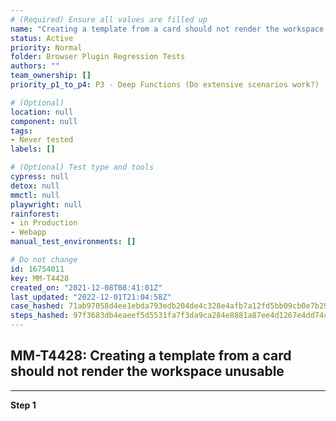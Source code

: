 ```yaml
---
# (Required) Ensure all values are filled up
name: "Creating a template from a card should not render the workspace unusable"
status: Active
priority: Normal
folder: Browser Plugin Regression Tests
authors: ""
team_ownership: []
priority_p1_to_p4: P3 - Deep Functions (Do extensive scenarios work?)

# (Optional)
location: null
component: null
tags: 
- Never tested
labels: []

# (Optional) Test type and tools
cypress: null
detox: null
mmctl: null
playwright: null
rainforest: 
- in Production
- Webapp
manual_test_environments: []

# Do not change
id: 16754011
key: MM-T4428
created_on: "2021-12-08T08:41:01Z"
last_updated: "2022-12-01T21:04:58Z"
case_hashed: 71ab97058d4ee1ebda793edb204de4c328e4afb7a12fd5bb09cb0e7b292fff9a1bd4555df70ddc756bdb290ab4821643
steps_hashed: 97f3683db4eaeef5d5531fa7f3da9ca284e8881a87ee4d1267e4dd74c6ed9f072f466751c3066801a655928ba03982d3
---
```


<!-- (Auto-generated) Based on frontmatter's "key" and "name" -->

## MM-T4428: Creating a template from a card should not render the workspace unusable

---

**Step 1**
